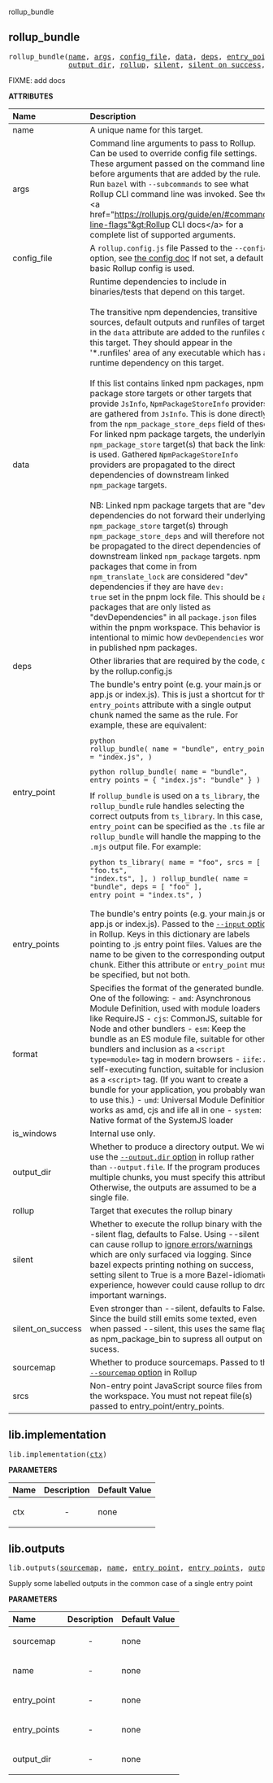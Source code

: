 <!-- Generated with Stardoc: http://skydoc.bazel.build -->

rollup_bundle

<a id="rollup_bundle"></a>

## rollup_bundle

<pre>
rollup_bundle(<a href="#rollup_bundle-name">name</a>, <a href="#rollup_bundle-args">args</a>, <a href="#rollup_bundle-config_file">config_file</a>, <a href="#rollup_bundle-data">data</a>, <a href="#rollup_bundle-deps">deps</a>, <a href="#rollup_bundle-entry_point">entry_point</a>, <a href="#rollup_bundle-entry_points">entry_points</a>, <a href="#rollup_bundle-format">format</a>, <a href="#rollup_bundle-is_windows">is_windows</a>,
              <a href="#rollup_bundle-output_dir">output_dir</a>, <a href="#rollup_bundle-rollup">rollup</a>, <a href="#rollup_bundle-silent">silent</a>, <a href="#rollup_bundle-silent_on_success">silent_on_success</a>, <a href="#rollup_bundle-sourcemap">sourcemap</a>, <a href="#rollup_bundle-srcs">srcs</a>)
</pre>

FIXME: add docs

**ATTRIBUTES**


| Name  | Description | Type | Mandatory | Default |
| :------------- | :------------- | :------------- | :------------- | :------------- |
| <a id="rollup_bundle-name"></a>name |  A unique name for this target.   | <a href="https://bazel.build/concepts/labels#target-names">Name</a> | required |  |
| <a id="rollup_bundle-args"></a>args |  Command line arguments to pass to Rollup. Can be used to override config file settings. These argument passed on the command line before arguments that are added by the rule. Run <code>bazel</code> with <code>--subcommands</code> to see what Rollup CLI command line was invoked. See the &lt;a href="https://rollupjs.org/guide/en/#command-line-flags"&gt;Rollup CLI docs&lt;/a&gt; for a complete list of supported arguments.   | List of strings | optional | <code>[]</code> |
| <a id="rollup_bundle-config_file"></a>config_file |  A <code>rollup.config.js</code> file Passed to the <code>--config</code> option, see [the config doc](https://rollupjs.org/guide/en/#configuration-files) If not set, a default basic Rollup config is used.   | <a href="https://bazel.build/concepts/labels">Label</a> | optional | <code>//rollup:rollup.config</code> |
| <a id="rollup_bundle-data"></a>data |  Runtime dependencies to include in binaries/tests that depend on this target.<br><br>    The transitive npm dependencies, transitive sources, default outputs and runfiles of targets in the <code>data</code> attribute     are added to the runfiles of this target. They should appear in the '*.runfiles' area of any executable which has     a runtime dependency on this target.<br><br>    If this list contains linked npm packages, npm package store targets or other targets that provide <code>JsInfo</code>, <code>NpmPackageStoreInfo</code> providers are gathered from <code>JsInfo</code>. This is done directly from the <code>npm_package_store_deps</code> field of these. For linked npm package targets, the underlying <code>npm_package_store</code> target(s) that back the links is used. Gathered <code>NpmPackageStoreInfo</code> providers are propagated to the direct dependencies of downstream linked <code>npm_package</code> targets.<br><br>NB: Linked npm package targets that are "dev" dependencies do not forward their underlying <code>npm_package_store</code> target(s) through <code>npm_package_store_deps</code> and will therefore not be propagated to the direct dependencies of downstream linked <code>npm_package</code> targets. npm packages that come in from <code>npm_translate_lock</code> are considered "dev" dependencies if they are have <code>dev: true</code> set in the pnpm lock file. This should be all packages that are only listed as "devDependencies" in all <code>package.json</code> files within the pnpm workspace. This behavior is intentional to mimic how <code>devDependencies</code> work in published npm packages.   | <a href="https://bazel.build/concepts/labels">List of labels</a> | optional | <code>[]</code> |
| <a id="rollup_bundle-deps"></a>deps |  Other libraries that are required by the code, or by the rollup.config.js   | <a href="https://bazel.build/concepts/labels">List of labels</a> | optional | <code>[]</code> |
| <a id="rollup_bundle-entry_point"></a>entry_point |  The bundle's entry point (e.g. your main.js or app.js or index.js). This is just a shortcut for the <code>entry_points</code> attribute with a single output chunk named the same as the rule. For example, these are equivalent: <pre><code>python rollup_bundle(     name = "bundle",     entry_point = "index.js", ) </code></pre> <pre><code>python rollup_bundle(     name = "bundle",     entry_points = {         "index.js": "bundle"     } ) </code></pre> If <code>rollup_bundle</code> is used on a <code>ts_library</code>, the <code>rollup_bundle</code> rule handles selecting the correct outputs from <code>ts_library</code>. In this case, <code>entry_point</code> can be specified as the <code>.ts</code> file and <code>rollup_bundle</code> will handle the mapping to the <code>.mjs</code> output file. For example: <pre><code>python ts_library(     name = "foo",     srcs = [         "foo.ts",         "index.ts",     ], ) rollup_bundle(     name = "bundle",     deps = [ "foo" ],     entry_point = "index.ts", ) </code></pre>   | <a href="https://bazel.build/concepts/labels">Label</a> | optional | <code>None</code> |
| <a id="rollup_bundle-entry_points"></a>entry_points |  The bundle's entry points (e.g. your main.js or app.js or index.js). Passed to the [<code>--input</code> option](https://github.com/rollup/rollup/blob/master/docs/999-big-list-of-options.md#input) in Rollup. Keys in this dictionary are labels pointing to .js entry point files. Values are the name to be given to the corresponding output chunk. Either this attribute or <code>entry_point</code> must be specified, but not both.   | <a href="https://bazel.build/rules/lib/dict">Dictionary: Label -> String</a> | optional | <code>{}</code> |
| <a id="rollup_bundle-format"></a>format |  Specifies the format of the generated bundle. One of the following: - <code>amd</code>: Asynchronous Module Definition, used with module loaders like RequireJS - <code>cjs</code>: CommonJS, suitable for Node and other bundlers - <code>esm</code>: Keep the bundle as an ES module file, suitable for other bundlers and inclusion as a <code>&lt;script type=module&gt;</code> tag in modern browsers - <code>iife</code>: A self-executing function, suitable for inclusion as a <code>&lt;script&gt;</code> tag. (If you want to create a bundle for your application, you probably want to use this.) - <code>umd</code>: Universal Module Definition, works as amd, cjs and iife all in one - <code>system</code>: Native format of the SystemJS loader   | String | optional | <code>"esm"</code> |
| <a id="rollup_bundle-is_windows"></a>is_windows |  Internal use only.   | Boolean | optional | <code>False</code> |
| <a id="rollup_bundle-output_dir"></a>output_dir |  Whether to produce a directory output. We will use the [<code>--output.dir</code> option](https://github.com/rollup/rollup/blob/master/docs/999-big-list-of-options.md#outputdir) in rollup rather than <code>--output.file</code>. If the program produces multiple chunks, you must specify this attribute. Otherwise, the outputs are assumed to be a single file.   | Boolean | optional | <code>False</code> |
| <a id="rollup_bundle-rollup"></a>rollup |  Target that executes the rollup binary   | <a href="https://bazel.build/concepts/labels">Label</a> | optional | <code>@rollup</code> |
| <a id="rollup_bundle-silent"></a>silent |  Whether to execute the rollup binary with the --silent flag, defaults to False. Using --silent can cause rollup to [ignore errors/warnings](https://github.com/rollup/rollup/blob/master/docs/999-big-list-of-options.md#onwarn)  which are only surfaced via logging.  Since bazel expects printing nothing on success, setting silent to True is a more Bazel-idiomatic experience, however could cause rollup to drop important warnings.   | Boolean | optional | <code>False</code> |
| <a id="rollup_bundle-silent_on_success"></a>silent_on_success |  Even stronger than --silent, defaults to False. Since the build still emits some texted, even when passed --silent, this uses the same flag as npm_package_bin to supress all output on sucess.   | Boolean | optional | <code>False</code> |
| <a id="rollup_bundle-sourcemap"></a>sourcemap |  Whether to produce sourcemaps. Passed to the [<code>--sourcemap</code> option](https://github.com/rollup/rollup/blob/master/docs/999-big-list-of-options.md#outputsourcemap") in Rollup   | String | optional | <code>"inline"</code> |
| <a id="rollup_bundle-srcs"></a>srcs |  Non-entry point JavaScript source files from the workspace. You must not repeat file(s) passed to entry_point/entry_points.   | <a href="https://bazel.build/concepts/labels">List of labels</a> | optional | <code>[]</code> |


<a id="lib.implementation"></a>

## lib.implementation

<pre>
lib.implementation(<a href="#lib.implementation-ctx">ctx</a>)
</pre>



**PARAMETERS**


| Name  | Description | Default Value |
| :------------- | :------------- | :------------- |
| <a id="lib.implementation-ctx"></a>ctx |  <p align="center"> - </p>   |  none |


<a id="lib.outputs"></a>

## lib.outputs

<pre>
lib.outputs(<a href="#lib.outputs-sourcemap">sourcemap</a>, <a href="#lib.outputs-name">name</a>, <a href="#lib.outputs-entry_point">entry_point</a>, <a href="#lib.outputs-entry_points">entry_points</a>, <a href="#lib.outputs-output_dir">output_dir</a>)
</pre>

Supply some labelled outputs in the common case of a single entry point

**PARAMETERS**


| Name  | Description | Default Value |
| :------------- | :------------- | :------------- |
| <a id="lib.outputs-sourcemap"></a>sourcemap |  <p align="center"> - </p>   |  none |
| <a id="lib.outputs-name"></a>name |  <p align="center"> - </p>   |  none |
| <a id="lib.outputs-entry_point"></a>entry_point |  <p align="center"> - </p>   |  none |
| <a id="lib.outputs-entry_points"></a>entry_points |  <p align="center"> - </p>   |  none |
| <a id="lib.outputs-output_dir"></a>output_dir |  <p align="center"> - </p>   |  none |


